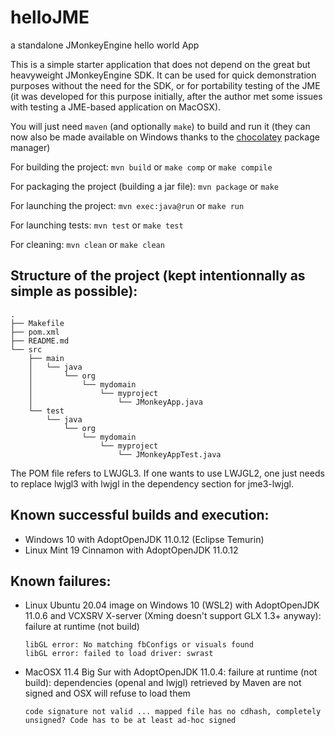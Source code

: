 # helloJME
a standalone JMonkeyEngine hello world App

This is a simple starter application that does not depend on the great but heavyweight JMonkeyEngine SDK.
It can be used for quick demonstration purposes without the need for the SDK, or for portability testing of the JME (it was developed for this purpose initially, after the author met some issues with testing a JME-based application on MacOSX).

You will just need `maven` (and optionally `make`) to build and run it (they can now also be made available on Windows thanks to the [chocolatey](https://chocolatey.org/) package manager)

For building the project:
`mvn build` or `make comp` or `make compile`

For packaging the project (building a jar file):
`mvn package` or `make`

For launching the project:
`mvn exec:java@run` or `make run`

For launching tests:
`mvn test` or `make test`

For cleaning:
`mvn clean` or `make clean`

## Structure of the project (kept intentionnally as simple as possible):
```
.
├── Makefile
├── pom.xml
├── README.md
└── src
    ├── main
    │   └── java
    │       └── org
    │           └── mydomain
    │               └── myproject
    │                   └── JMonkeyApp.java
    └── test
        └── java
            └── org
                └── mydomain
                    └── myproject
                        └── JMonkeyAppTest.java
```

The POM file refers to LWJGL3. If one wants to use LWJGL2, one just needs to replace lwjgl3 with lwjgl in the dependency section for jme3-lwjgl.

## Known successful builds and execution:
- Windows 10 with AdoptOpenJDK 11.0.12 (Eclipse Temurin)
- Linux Mint 19 Cinnamon with AdoptOpenJDK 11.0.12

## Known failures:
- Linux Ubuntu 20.04 image on Windows 10 (WSL2) with AdoptOpenJDK 11.0.6 and VCXSRV X-server (Xming doesn't support GLX 1.3+ anyway): failure at runtime (not build)
  ```
  libGL error: No matching fbConfigs or visuals found
  libGL error: failed to load driver: swrast
  ```
- MacOSX 11.4 Big Sur with AdoptOpenJDK 11.0.4: failure at runtime (not build): 
  dependencies (openal and lwjgl) retrieved by Maven are not signed and OSX will refuse to load them
  ```
  code signature not valid ... mapped file has no cdhash, completely unsigned? Code has to be at least ad-hoc signed
  ```
